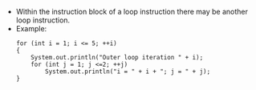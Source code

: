 - Within the instruction block of a loop instruction there may be another loop instruction.
- Example:
    ```
    for (int i = 1; i <= 5; ++i)
    {
        System.out.println("Outer loop iteration " + i);
        for (int j = 1; j <=2; ++j)
            System.out.println("i = " + i + "; j = " + j);
    }
    ```